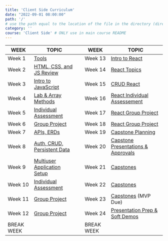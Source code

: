 ```yaml
---
title: 'Client Side Curriculum'
date: "2022-09-01 08:00:00"
path: '/'
# use the path equal to the location of the file in the directory (directory structure)
category: ''
course: 'Client Side' # ONLY use in main course README
---
```


| WEEK  	|  TOPIC 	                                    || WEEK  	    | TOPIC                                                     |
|---	    |---	                                        |---|---   	    |---   	                                                    |
| Week 1 	| [Tools](week-01)	                        || Week 13   	| [Intro to React](week-13)   	                        |
| Week 2    | [HTML, CSS, and JS Review](week-02)  	|| Week 14  	| [React Topics](week-14)  	                        |
| Week 3    | [Intro to JavaScript](week-03)  	        || Week 15  	| [CRUD React](week-15)  	                            |
| Week 4    | [Lab & Array Methods](week-04)  	        || Week 16  	| [React Individual Assessement](week-16)              |
| Week 5    | [Individual Assessment](week-05)   	    || Week 17  	| [React Group Project](week-17-18)  	                |
| Week 6    | [Group Project](week-06) 	            || Week 18  	| [React Group Project](week-17-18)  	                |
| Week 7    | [APIs, ERDs](week-07)  	                || Week 19  	| [Capstone Planning](week-19)  	                    |
| Week 8    | [Auth, CRUD, Persistent Data](week-08)   || Week 20  	| [Capstone Presentations & Approvals](week-20)  	    |
| Week 9    | [Multiuser Application Setup](week-09)   || Week 21  	| [Capstones](week-21-22-23)  	                        |
| Week 10   | [Individual Assessment](week-10)  	    || Week 22  	| [Capstones](week-21-22-23)  	                        |
| Week 11   | [Group Project](week-11-12)  	        || Week 23  	| [Capstones](week-21-22-23)  (MVP Due)  	            |
| Week 12   | [Group Project](week-11-12)  	        || Week 24  	| [Presentation Prep & Soft Demos](week-24)  	        |
| BREAK WEEK|                                               || BREAK WEEK                                                               ||
